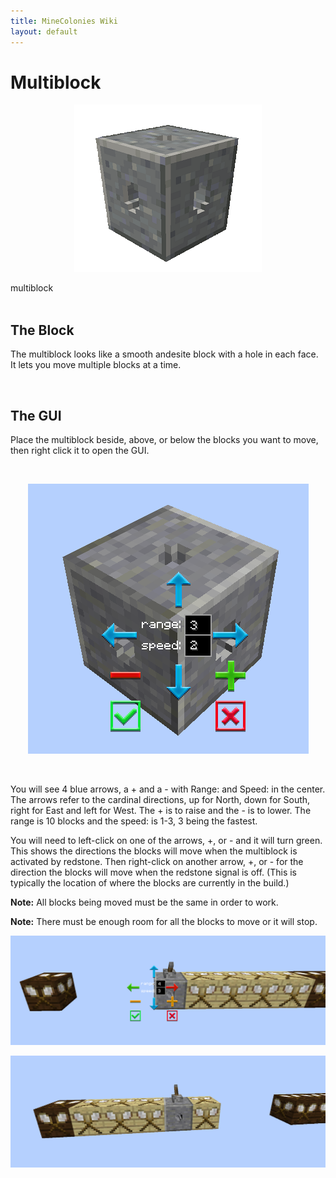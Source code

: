 ```yaml
---
title: MineColonies Wiki
layout: default
---
```

# Multiblock

<div class="infobox box text-center">
    <p style="text-align:center;"><img src="../../assets/images/items/multipiston.png" alt="Multiblock"></p>
    <recipe>multiblock</recipe>
</div>
<br>

## The Block

The multiblock looks like a smooth andesite block with a hole in each face. It lets you move multiple blocks at a time.

<br>

## The GUI

Place the multiblock beside, above, or below the blocks you want to move, then right click it to open the GUI. 

<br>
<p style="text-align:center;"><img src="../../assets/images/items/multiblockgui.png" alt="Multiblock GUI"></p>
<br>

You will see 4 blue arrows, a + and a - with Range: and Speed: in the center. The arrows refer to the cardinal directions, up for North, down for South, right for East and left for West. The + is to raise and the - is to lower.  The range is 10 blocks and the speed: is 1-3, 3 being the fastest. 

You will need to left-click on one of the arrows, +, or - and it will turn green. This shows the directions the blocks will move when the multiblock is activated by redstone. Then right-click on another arrow, +, or - for the direction the blocks will move when the redstone signal is off. (This is typically the location of where the blocks are currently in the build.)

**Note:** All blocks being moved must be the same in order to work.

**Note:** There must be enough room for all the blocks to move or it will stop.


<p style="text-align:center;"><img src="../../assets/images/items/multiblockroom.png" alt="Multiblock GUI"></p>


<p style="text-align:center;"><img src="../../assets/images/items/multiblockblock.png" alt="Multiblock GUI"></p>
<br>
